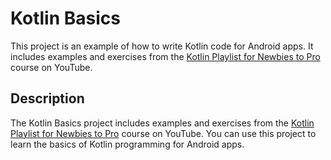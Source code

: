  # Kotlin Basics

This project is an example of how to write Kotlin code for Android apps. It includes examples and exercises from the [Kotlin Playlist for Newbies to Pro](https://www.youtube.com/playlist?list=PLQkwcJG4YTCRSQikwhtoApYs9ij_Hc5Z9) course on YouTube.

## Description

The Kotlin Basics project includes examples and exercises from the [Kotlin Playlist for Newbies to Pro](https://www.youtube.com/playlist?list=PLQkwcJG4YTCRSQikwhtoApYs9ij_Hc5Z9) course on YouTube. You can use this project to learn the basics of Kotlin programming for Android apps.
 
 
